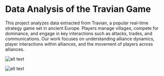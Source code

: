 # Data Analysis of the Travian Game

This project analyzes data extracted from Travian, a popular real-time strategy game set in ancient Europe. Players manage villages, compete for dominance, and engage in key interactions such as attacks, trades, and communications. Our work focuses on understanding alliance dynamics, player interactions within alliances, and the movement of players across alliances.

![alt text](https://github.com/Svendra4UniMiB/ToolsRecognition/blob/main/img/sankey.png)

![alt text](https://github.com/Svendra4UniMiB/ToolsRecognition/blob/main/img/example_graph.png)
